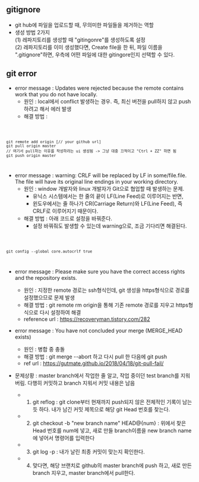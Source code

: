 ## gitignore
* git hub에 파일을 업로드할 때, 무의미한 파일들을 제거하는 역할
* 생성 방법 2가지 <br>
  (1) 레파지토리를 생성할 때 "gitingonre"를 생성하도록 설정 <br>
  (2) 레파지토리를 이미 생성했다면, Create file을 한 뒤, 파일 이름을 ".gitignore"하면, 우측에 어떤 파일에 대한 gitingore인지 선택할 수 있다.

## git error
* error message : Updates were rejected because the remote contains work that you do not have locally.
  + 원인 : local에서 conflict 발생하는 경우. 즉, 최신 버전을 pull하지 않고 push하려고 해서 에러 발생
  + 해결 방법 : 
  
<code>

    git remote add origin [// your github url]
    git pull origin master
    // 여기서 pull하는 이유를 작성하라는 ui 생성됨 -> 그냥 대충 끄적이고 "Ctrl + ZZ" 하면 됨
    git push origin master

</code>

* error message : warning: CRLF will be replaced by LF in some/file.file. The file will have its original line endings in your working directory.
  + 원인 : window 개발자와 linux 개발자가 Git으로 협업할 때 발생하는 문제. 
     - 유닉스 시스템에서는 한 줄의 끝이 LF(Line Feed)로 이루어지는 반면, 
     - 윈도우에서는 줄 하나가 CR(Carriage Return)와 LF(Line Feed), 즉 CRLF로 이루어지기 때문이다.
  + 해결 방법 : 아래 코드로 설정을 바꿔준다. 
     - 설정 바꿔줘도 발생할 수 있는데 warning으로, 조금 기다리면 해결된다.
  
<code>
  
    git config --global core.autocrlf true
  
</code>

* error message : Please make sure you have the correct access rights and the repository exists.
   + 원인 : 지정한 remote 경로는 ssh형식인데, git 생성을 https형식으로 경로를 설정했으므로 문제 발생
   + 해결 방법 : git remote rm origin을 통해 기존 remote 경로를 지우고 https형식으로 다시 설정하여 해결
   + reference url : https://recoveryman.tistory.com/282
   
* error message : You have not concluded your merge (MERGE_HEAD exists)
  + 원인 : 병합 중 충돌
  + 해결 방법 : git merge --abort 하고 다시 pull 한 다음에 git push
  + ref url : https://gutmate.github.io/2018/04/18/git-pull-fail/
  
* 문제상황 : master branch에서 작업한 줄 알고, 작업 중이던 test branch를 지워버림. 다행히 커밋하고 branch 지워서 커밋 내용은 남음
  + 1. git reflog : git clone부터 현재까지 push되지 않은 전체적인 기록이 남는 듯 하다. 내가 남긴 커밋 제목으로 해당 git Head 번호를 찾는다.
  + 2. git checkout -b "new branch name" HEAD@{num} : 위에서 찾은 Head 번호를 num에 넣고, 새로 만들 branch이름을 new branch name에 넣어서 명령어를 입력한다
  + 3. git log -p : 내가 날린 최종 커밋이 맞는지 확인한다.
  + 4. 맞다면, 해당 브랜치로 github의 master branch에 push 하고, 새로 만든 branch 지우고, master branch에서 pull한다.

